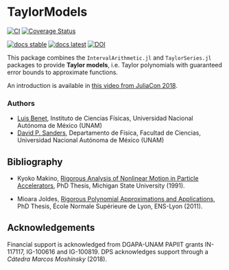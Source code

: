 # TaylorModels

[![CI][CI_badge]][CI_url]
[![Coverage Status][Coverage_badge]][Coverage_url]

<!-- [![codecov badge][codecov_badge]][codecov_url] -->

[![docs stable][docsbadge_stable]][documenter_stable]
[![docs latest][docsbadge_latest]][documenter_latest]
[![DOI][Zenodo_badge]][Zenodo_url]

[CI_badge]: https://github.com/JuliaIntervals/TaylorModels.jl/actions/workflows/ci.yml/badge.svg
[CI_url]: https://github.com/JuliaIntervals/TaylorModels.jl/actions/workflows/ci.yml

[Coverage_badge]: https://coveralls.io/repos/github/JuliaIntervals/TaylorModels.jl/badge.svg?branch=lb/github_actions
[Coverage_url]: https://coveralls.io/github/JuliaIntervals/TaylorModels.jl?branch=lb/github_actions

[Zenodo_badge]: https://zenodo.org/badge/DOI/10.5281/zenodo.2613102.svg
[Zenodo_url]: https://doi.org/10.5281/zenodo.2613102

<!-- [codecov_badge]: http://codecov.io/github/JuliaIntervals/TaylorModels.jl/coverage.svg?branch=master
[codecov_url]: http://codecov.io/github/JuliaIntervals/TaylorModels.jl?branch=master -->

[docsbadge_stable]: https://img.shields.io/badge/docs-stable-blue.svg
[documenter_stable]: https://juliaintervals.github.io/TaylorModels.jl/stable
[docsbadge_latest]: https://img.shields.io/badge/docs-latest-blue.svg
[documenter_latest]: https://juliaintervals.github.io/TaylorModels.jl/latest


This package combines the `IntervalArithmetic.jl` and `TaylorSeries.jl` packages to provide **Taylor models**, i.e.
Taylor polynomials with guaranteed error bounds to approximate functions.

An introduction is available in [this video from JuliaCon 2018](https://www.youtube.com/watch?v=o1h7BUW04NI).


### Authors
- [Luis Benet](http://www.cicc.unam.mx/~benet/), Instituto de Ciencias Físicas, Universidad Nacional Autónoma de México (UNAM)
- [David P. Sanders](http://sistemas.fciencias.unam.mx/~dsanders), Departamento de Física, Facultad de Ciencias, Universidad Nacional Autónoma de México (UNAM)


## Bibliography

- Kyoko Makino, [Rigorous Analysis of Nonlinear Motion in Particle Accelerators](https://bt.pa.msu.edu/pub/papers/makinophd/makinophd.pdf), PhD Thesis, Michigan State University (1991).

- Mioara Joldes, [Rigorous Polynomial Approximations and Applications](https://tel.archives-ouvertes.fr/tel-00657843), PhD Thesis, École Normale Supérieure de Lyon, ENS-Lyon (2011).


## Acknowledgements ##

Financial support is acknowledged from DGAPA-UNAM PAPIIT grants IN-117117, IG-100616 and IG-100819. DPS acknowledges support through a *Cátedra Marcos Moshinsky* (2018).
